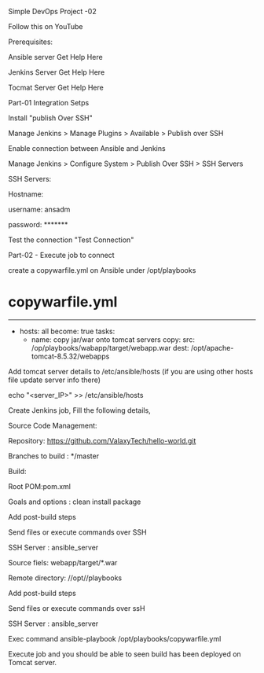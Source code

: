 Simple DevOps Project -02

Follow this on YouTube

Prerequisites:

Ansible server Get Help Here

Jenkins Server Get Help Here

Tocmat Server Get Help Here

Part-01 Integration Setps

Install "publish Over SSH"

Manage Jenkins > Manage Plugins > Available > Publish over SSH

Enable connection between Ansible and Jenkins

Manage Jenkins > Configure System > Publish Over SSH > SSH Servers

SSH Servers:

Hostname:<ServerIP>

username: ansadm

password: *******

Test the connection "Test Connection"

Part-02 - Execute job to connect

create a copywarfile.yml on Ansible under /opt/playbooks

# copywarfile.yml

---
- hosts: all 
  become: true
  tasks: 
    - name: copy jar/war onto tomcat servers
        copy:
          src: /op/playbooks/wabapp/target/webapp.war
          dest: /opt/apache-tomcat-8.5.32/webapps
          
Add tomcat server details to /etc/ansible/hosts (if you are using other hosts file update server info there)

echo "<server_IP>" >> /etc/ansible/hosts

Create Jenkins job, Fill the following details,

Source Code Management:

Repository: https://github.com/ValaxyTech/hello-world.git

Branches to build : */master

Build:

Root POM:pom.xml

Goals and options : clean install package

Add post-build steps

Send files or execute commands over SSH

SSH Server : ansible_server

Source fiels: webapp/target/*.war

Remote directory: //opt//playbooks

Add post-build steps

Send files or execute commands over ssH

SSH Server : ansible_server

Exec command ansible-playbook /opt/playbooks/copywarfile.yml

Execute job and you should be able to seen build has been deployed on Tomcat server.
